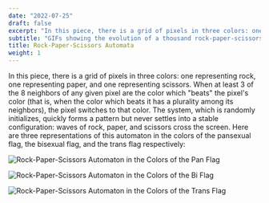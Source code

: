 ```yaml
---
date: "2022-07-25"
draft: false
excerpt: "In this piece, there is a grid of pixels in three colors: one representing rock, one representing paper, and one representing scissors. When pixels are mostly surrounded by pixels which \"beat\" them, they switch (so rock mostly surrounded by paper becomes paper, for example). The system evolves but never settles, as waves of rock, paper, and scissors cross the screen. With the right color choices, the result is striking."
subtitle: "GIFs showing the evolution of a thousand rock-paper-scissors games."
title: Rock-Paper-Scissors Automata
weight: 1
---
```


In this piece, there is a grid of pixels in three colors: one representing rock, one representing paper, and one representing scissors. When at least 3 of the 8 neighbors of any given pixel are the color which "beats" the pixel's color (that is, when the color which beats it has a plurality among its neighbors), the pixel switches to that color. The system, which is randomly initializes, quickly forms a pattern but never settles into a stable configuration: waves of rock, paper, and scissors cross the screen. Here are three representations of this automaton in the colors of the pansexual flag, the bisexual flag, and the trans flag respectively:  

![Rock-Paper-Scissors Automaton in the Colors of the Pan Flag](images/pan_flag.gif)

![Rock-Paper-Scissors Automaton in the Colors of the Bi Flag](images/bi_flag.gif)

![Rock-Paper-Scissors Automaton in the Colors of the Trans Flag](images/trans_flag.gif)
